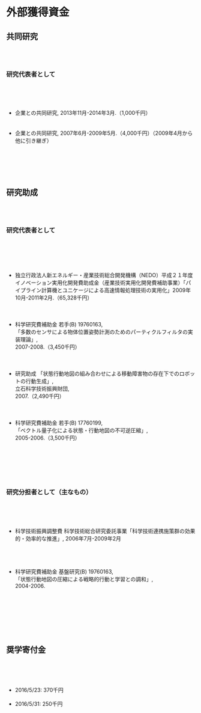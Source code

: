# 外部獲得資金
<!--:ja--><h2>共同研究</h2><br />
<br />
<h3>研究代表者として</h3><br />
<br />
<ul><br />
	<li>企業との共同研究, 2013年11月-2014年3月.（1,000千円）</li><br /><br />
	<li>企業との共同研究, 2007年6月-2009年5月.（4,000千円）（2009年4月から他に引き継ぎ）</li><br /><br />
</ul><br />
<br />
<h2>研究助成</h2><br />
<br />
<h3>研究代表者として</h3><br />
<br />
<ul><br />
<br />
 <li>独立行政法人新エネルギー・産業技術総合開発機構（NEDO）平成２１年度イノベーション実用化開発費助成金（産業技術実用化開発費補助事業）「パイプライン計算機とユニケージによる高速情報処理技術の実用化」2009年10月-2011年2月.（65,328千円）</li><br /><br />
<br />
 <li>科学研究費補助金 若手(B) 19760163,<br />
「多数のセンサによる物体位置姿勢計測のためのパーティクルフィルタの実装理論」,<br />
2007-2008.（3,450千円）</li><br /><br />
<br />
 <li>研究助成 「状態行動地図の組み合わせによる移動障害物の存在下でのロボットの行動生成」,<br />
立石科学技術振興財団,<br />
2007.（2,490千円）</li><br /><br />
<br />
 <li>科学研究費補助金 若手(B) 17760199,<br />
「ベクトル量子化による状態・行動地図の不可逆圧縮」,<br />
2005-2006.（3,500千円）</li><br /><br />
<br />
</ul><br />
<br />
<h3>研究分担者として（主なもの）</h3><br />
<br />
<ul><br />
 <li>科学技術振興調整費 科学技術総合研究委託事業「科学技術連携施策群の効果的・効率的な推進」, 2006年7月-2009年2月</li><br /><br />
<br />
<br />
 <li>科学研究費補助金 基盤研究(B) 19760163,<br />
「状態行動地図の圧縮による戦略的行動と学習との調和」,<br />
2004-2006.</li><br /><br />
<br />
</ul><br />
<br />
<br />
<h2>奨学寄付金</h2><br />
<br />
<ul><br />
	<li>2016/5/23: 370千円</li><br />
	<li>2016/5/31: 250千円</li><br />
</ul><br />

